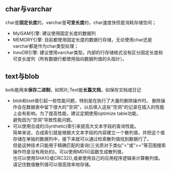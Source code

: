 ## char与varchar
char是**固定长度**的，varchar是**可变长度**的，char速度快但是消耗存储空间；  
  - MyISAM引擎: 建议使用固定长度的数据列  
  - MEMORY引擎: 目前都使用固定长度的数据行存储，无论使用char还是varchar都是作为char类型处理；  
  - InnoDB引擎: 建议使用varchar类型。内部的行存储格式没有区分固定长度和可变长度列（所有数据行都使用指向数据列值的头指针）。  
  
## text与blob
bolb能用来**保存二进制**，如照片;Text能**长篇文档**，如保存文档或日记  
  - blob和txet值引起一些性能问题，特别是在执行了大量的删除操作时。
      删除操作会在数据表中留下很大的"空洞"，以后填入这些"空洞"的记录在插入的性能上会有影响。为了提高性能，建议定期使用optimize table功能，  
    避免因为"空洞"导致性能问题。
  - 可以使用合成的(Synthetic)索引来提高大文本字段的查询性能。  
      简单来说，合成索引就是根据大文本字段的内容建立一个散列值，并把这个值存储在单独的数据列中，接下来就可以通过检索散列值找到数据行了。  
    但是这种技术只能用于精确匹配的查询(三劣质对于类似"<"或">="等范围搜索操作符是没有用处的)。可以使用MD5()函数生成散列值，  
    也可以使用SHA1()或CRC32(),或者使用自己的应用程序逻辑来计算散列值。请记住数值散列值可以很高效率地存储。
